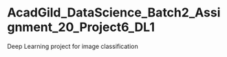 # AcadGild_DataScience_Batch2_Assignment_20_Project6_DL1
Deep Learning project for  image classification
